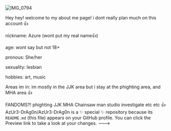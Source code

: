![IMG_0794](https://github.com/user-attachments/assets/e9f1c317-a4ff-40e8-98fe-deac23c27c60)


Hey hey! welcome to my about me page! i dont really plan much on this account 👍

nickname: Azure (wont put my real name👍)

age: wont say but not 18+

pronous: She/her

sexuality: lesbian

hobbies: art, music

Areas im in: im mostly in the JJK area but i stay at the phighting area, and MHA area 👍

FANDOMS?!
phighting
JJK
MHA
Chainsaw man
studio investigate
etc etc 👍
AzUr3-DrAg0n/AzUr3-DrAg0n is a ✨ special ✨ repository because its `README.md` (this file) appears on your GitHub profile.
You can click the Preview link to take a look at your changes.
--->
